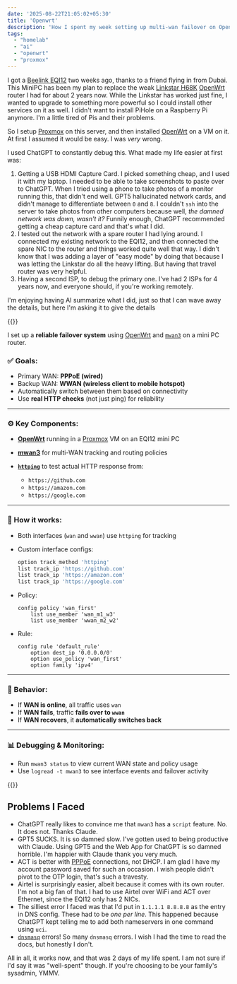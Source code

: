 ```yaml
---
date: '2025-08-22T21:05:02+05:30'
title: 'Openwrt'
description: 'How I spent my week setting up multi-wan failover on OpenWRT on my Beelink EQI12'
tags:
  - "homelab"
  - "ai"
  - "openwrt"
  - "proxmox"
---
```


I got a [Beelink EQI12](https://www.bee-link.com/catalog/product/view/id/1077) two weeks ago, thanks to a friend flying in from Dubai. This MiniPC has been my plan to replace the weak [Linkstar H68K](https://www.linkstar.com/h68k/) [OpenWrt](https://openwrt.org/) router I had for about 2 years now. While the Linkstar has worked just fine, I wanted to upgrade to something more powerful so I could install other services on it as well. I didn't want to install PiHole on a Raspberry Pi anymore. I'm a little tired of Pis and their problems.

So I setup [Proxmox](https://www.proxmox.com/) on this server, and then installed [OpenWrt](https://openwrt.org/) on a VM on it. At first I assumed it would be easy. I was *very* wrong.

I used ChatGPT to constantly debug this. What made my life easier at first was:

1. Getting a USB HDMI Capture Card. I picked something cheap, and I used it with my laptop. I needed to be able to take screenshots to paste over to ChatGPT. When I tried using a phone to take photos of a monitor running this, that didn't end well. GPT5 hallucinated network cards, and didn't manage to differentiate between `0` and `8`. I couldn't `ssh` into the server to take photos from other computers because well, *the damned network was down, wasn't it?* Funnily enough, ChatGPT recommended getting a cheap capture card and that's what I did.
2. I tested out the network with a spare router I had lying around. I connected my existing network to the EQI12, and then connected the spare NIC to the router and things worked quite well that way. I didn't know that I was adding a layer of "easy mode" by doing that because I was letting the Linkstar do all the heavy lifting. But having that travel router was very helpful.
3. Having a second ISP, to debug the primary one. I've had 2 ISPs for 4 years now, and everyone should, if you're working remotely.

I'm enjoying having AI summarize what I did, just so that I can wave away the details, but here I'm asking it to give the details

{{<ai title="🔧 Debugging OpenWRT For Dual WAN Failover with ChatGPT">}}

I set up a **reliable failover system** using [OpenWrt](https://openwrt.org/) and [`mwan3`](https://openwrt.org/docs/guide-user/network/wan/multiwan/mwan3) on a mini PC router.

### ✅ Goals:

* Primary WAN: **PPPoE (wired)**
* Backup WAN: **WWAN (wireless client to mobile hotspot)**
* Automatically switch between them based on connectivity
* Use **real HTTP checks** (not just ping) for reliability

---

### ⚙️ Key Components:

* **[OpenWrt](https://openwrt.org/)** running in a [Proxmox](https://www.proxmox.com/) VM on an EQI12 mini PC
* **[mwan3](https://openwrt.org/docs/guide-user/network/wan/multiwan/mwan3)** for multi-WAN tracking and routing policies
* **[`httping`](https://openwrt.org/packages/pkgdata_owrt18_6/httping)** to test actual HTTP response from:

  * `https://github.com`
  * `https://amazon.com`
  * `https://google.com`

---

### 🧠 How it works:

* Both interfaces (`wan` and `wwan`) use `httping` for tracking
* Custom interface configs:

  ```sh
  option track_method 'httping'
  list track_ip 'https://github.com'
  list track_ip 'https://amazon.com'
  list track_ip 'https://google.com'
  ```
* Policy:

  ```
  config policy 'wan_first'
      list use_member 'wan_m1_w3'
      list use_member 'wwan_m2_w2'
  ```
* Rule:

  ```
  config rule 'default_rule'
      option dest_ip '0.0.0.0/0'
      option use_policy 'wan_first'
      option family 'ipv4'
  ```

---

### 🔄 Behavior:

* If **WAN is online**, all traffic uses `wan`
* If **WAN fails**, traffic **fails over to `wwan`**
* If **WAN recovers**, it **automatically switches back**

---

### 📊 Debugging & Monitoring:

* Run `mwan3 status` to view current WAN state and policy usage
* Use `logread -t mwan3` to see interface events and failover activity

{{</ai>}}

## Problems I Faced

* ChatGPT really likes to convince me that `mwan3` has a `script` feature. No. It does not. Thanks Claude.
* GPT5 SUCKS. It is so damned slow. I've gotten used to being productive with Claude. Using GPT5 and the Web App for ChatGPT is so damned horrible. I'm happier with Claude thank you very much.
* ACT is better with [PPPoE](https://openwrt.org/docs/guide-user/network/wan/wan_interface_protocols#protocol_pppoe_ppp_over_ethernet) connections, not DHCP. I am glad I have my account password saved for such an occasion. I wish people didn't pivot to the OTP login, that's such a travesty.
* Airtel is surprisingly easier, albeit because it comes with its own router. I'm not a big fan of that. I had to use Airtel over WiFi and ACT over Ethernet, since the EQI12 only has 2 NICs.
* The silliest error I faced was that I'd put in `1.1.1.1 8.8.8.8` as the entry in DNS config. These had to be *one per line*. This happened because ChatGPT kept telling me to add both nameservers in one command using `uci`.
* [`dnsmasq`](https://openwrt.org/docs/guide-user/base-system/dhcp_configuration) errors! So many `dnsmasq` errors. I wish I had the time to read the docs, but honestly I don't.

All in all, it works now, and that was 2 days of my life spent. I am not sure if I'd say it was "well-spent" though. If you're choosing to be your family's sysadmin, YMMV.


